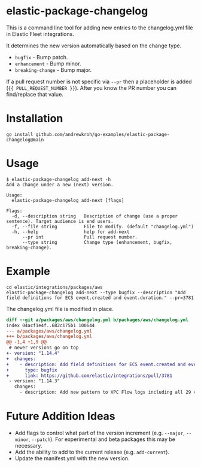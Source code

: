 # elastic-package-changelog

This is a command line tool for adding new entries to the changelog.yml file
in Elastic Fleet integrations.

It determines the new version automatically based on the change type.

- `bugfix` - Bump patch.
- `enhancement` - Bump minor.
- `breaking-change` - Bump major.

If a pull request number is not specific via `--pr` then a placeholder is
added (`{{ PULL_REQUEST_NUMBER }}`). After you know the PR number you can
find/replace that value.

# Installation

`go install github.com/andrewkroh/go-examples/elastic-package-changelog@main`

# Usage

```
$ elastic-package-changelog add-next -h
Add a change under a new (next) version.

Usage:
  elastic-package-changelog add-next [flags]

Flags:
  -d, --description string   Description of change (use a proper sentence). Target audience is end users.
  -f, --file string          File to modify. (default "changelog.yml")
  -h, --help                 help for add-next
      --pr int               Pull request number.
      --type string          Change type (enhancement, bugfix, breaking-change).
```

# Example

```
cd elastic/integrations/packages/aws
elastic-package-changelog add-next --type bugfix --description "Add field definitions for ECS event.created and event.duration." --pr=3781
```

The changelog.yml file is modified in place.
```diff
diff --git a/packages/aws/changelog.yml b/packages/aws/changelog.yml
index 04acf1e4f..682c175b1 100644
--- a/packages/aws/changelog.yml
+++ b/packages/aws/changelog.yml
@@ -1,4 +1,9 @@
 # newer versions go on top
+- version: "1.14.4"
+  changes:
+    - description: Add field definitions for ECS event.created and event.duration.
+      type: bugfix
+      link: https://github.com/elastic/integrations/pull/3781
 - version: "1.14.3"
   changes:
     - description: Add new pattern to VPC Flow logs including all 29 v5 fields
```

# Future Addition Ideas

- Add flags to control what part of the version increment (e.g. `--major`,
`--minor`, `--patch`). For experimental and beta packages this may be necessary.
- Add the ability to add to the current release (e.g. `add-current`).
- Update the manifest.yml with the new version.
